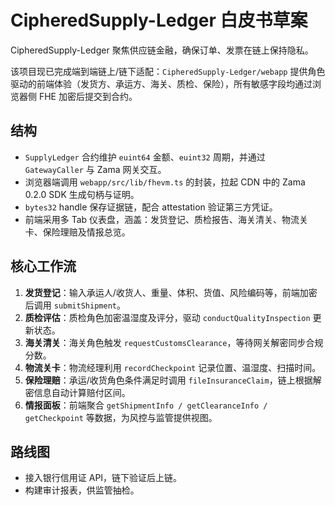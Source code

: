 # CipheredSupply-Ledger 白皮书草案

CipheredSupply-Ledger 聚焦供应链金融，确保订单、发票在链上保持隐私。

该项目现已完成端到端链上/链下适配：`CipheredSupply-Ledger/webapp` 提供角色驱动的前端体验（发货方、承运方、海关、质检、保险），所有敏感字段均通过浏览器侧 FHE 加密后提交到合约。

## 结构
- `SupplyLedger` 合约维护 `euint64` 金额、`euint32` 周期，并通过 `GatewayCaller` 与 Zama 网关交互。
- 浏览器端调用 `webapp/src/lib/fhevm.ts` 的封装，拉起 CDN 中的 Zama 0.2.0 SDK 生成句柄与证明。
- `bytes32` handle 保存证据链，配合 attestation 验证第三方凭证。
- 前端采用多 Tab 仪表盘，涵盖：发货登记、质检报告、海关清关、物流关卡、保险理赔及情报总览。

## 核心工作流

1. **发货登记**：输入承运人/收货人、重量、体积、货值、风险编码等，前端加密后调用 `submitShipment`。
2. **质检评估**：质检角色加密温湿度及评分，驱动 `conductQualityInspection` 更新状态。
3. **海关清关**：海关角色触发 `requestCustomsClearance`，等待网关解密同步合规分数。
4. **物流关卡**：物流经理利用 `recordCheckpoint` 记录位置、温湿度、扫描时间。
5. **保险理赔**：承运/收货角色条件满足时调用 `fileInsuranceClaim`，链上根据解密信息自动计算赔付区间。
6. **情报面板**：前端聚合 `getShipmentInfo / getClearanceInfo / getCheckpoint` 等数据，为风控与监管提供视图。

## 路线图
- 接入银行信用证 API，链下验证后上链。
- 构建审计报表，供监管抽检。
